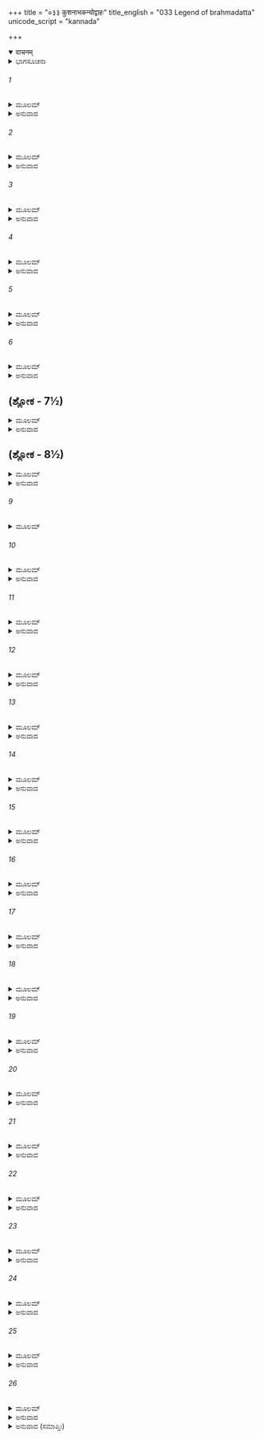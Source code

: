 +++
title = "०३३ कुशनाभकन्योद्वाहः"
title_english = "033 Legend of brahmadatta"
unicode_script = "kannada"

+++
<details open><summary>वाचनम्</summary>

<div class="audioEmbed"  caption="श्रीराम-हरिसीताराममूर्ति-घनपाठिभ्यां वचनम्" src="https://archive.org/download/Ramayana-recitation-Sriram-harisItArAmamUrti-Ghanapaati-v2/Kanda_1/Kanda_1_BK-033-Kushanabha_Kanyodvahaha.mp3"></div>
</details>



<details><summary>ಭಾಗಸೂಚನಾ</summary>

ಕುಶನಾಭನು ಕನ್ಯೆಯರಿಗೆ ಧೈರ್ಯಹೇಳಿದುದು, ಕ್ಷಮಾಗುಣದ ಪ್ರಶಂಸೆ, ಬ್ರಹ್ಮದತ್ತನ ಜನ್ಮ, ಅವನೊಡನೆ ಕುಶನಾಭನ ಕನ್ಯೆಯರ ವಿವಾಹ
</details>

###### 1


<details><summary>ಮೂಲಮ್</summary>

ತಸ್ಯ ತದ್ವಚನಂ ಶ್ರುತ್ವಾ ಕುಶನಾಭಸ್ಯ ಧೀಮತಃ ।  
ಶಿರೋಭಿಶ್ಚರಣೌ ಸ್ಪೃಷ್ಟ್ವಾಕನ್ಯಾಶತಮಭಾಷತ ॥
</details>

<details><summary>ಅನುವಾದ</summary>

ಧೀಮಂತನಾದ ಕುಶನಾಭನ ಮಾತನ್ನು ಕೇಳಿ, ಆ ನೂರು ಕನ್ಯೆಯರು ತಂದೆಯ ಚರಣಗಳಲ್ಲಿ ತಲೆಯನ್ನಿಟ್ಟು ಪ್ರಣಾಮಮಾಡಿ ಇಂತೆಂದರು .॥1॥
</details>

###### 2


<details><summary>ಮೂಲಮ್</summary>

ವಾಯುಃ ಸರ್ವಾತ್ಮಕೋ ರಾಜನ್ ಪ್ರಧರ್ಷಯಿತುಮಿಚ್ಛತಿ ।  
ಅಶುಭಂ ಮಾರ್ಗಮಾಸ್ಥಾಯ ನ ಧರ್ಮಂ ಪ್ರತ್ಯವೇಕ್ಷತೇ ॥
</details>

<details><summary>ಅನುವಾದ</summary>

ಮಹಾರಾಜಾ! ಎಲ್ಲೆಡೆ ಸಂಚರಿಸುವ ವಾಯುದೇವನು ಅಶುಭಮಾರ್ಗವನ್ನು ಅವಲಂಬಿಸಿ ಧರ್ಮದೃಷ್ಟಿ ಇಲ್ಲದೆ, ನಮ್ಮನ್ನು ಅವಮಾನಪಡಿಸಲು ಇಚ್ಛಿಸಿದನು.॥2॥
</details>

###### 3


<details><summary>ಮೂಲಮ್</summary>

ಪಿತೃಮತ್ಯಃ ಸ್ಮ ಭದ್ರಂ ತೇ ಸ್ವಚ್ಛಂದೇ ನ ವಯಂ ಸ್ಥಿತಾಃ ।  
ಪಿತರಂ ನೋ ವೃಣೀಷ್ವ ತ್ವಂ ಯದಿ ನೋ ದಾಸ್ಯತೇ ತವ ॥
</details>

<details><summary>ಅನುವಾದ</summary>

ನಾವು ಅವನಲ್ಲಿ ಹೇಳಿದೆವು - ದೇವನೇ! ನಿನಗೆ ಮಂಗಳವಾಗಲಿ. ನಮಗೆ ತಂದೆಯಿರುವರು, ನಾವು ಸ್ವತಂತ್ರರಲ್ಲ. ನೀವು ತಂದೆಯವರ ಬಳಿಗೆ ಹೋಗಿ ಕನ್ಯೆಯನ್ನು ಕೊಡುವಂತೆ ಕೇಳು, ಅವರು ನಮ್ಮನ್ನು ನಿನಗೆ ಒಪ್ಪಿಸಿದರೆ ನಾವು ನಿಮ್ಮನ್ನು ವರಿಸುವೆವು.॥3॥
</details>

###### 4


<details><summary>ಮೂಲಮ್</summary>

ತೇನ ಪಾಪಾನುಬಂಧೇನ ವಚನಂ ನ ಪ್ರತೀಚ್ಛತಾ ।  
ಏವಂ ಬ್ರುವಂತ್ಯಃ ಸರ್ವಾಃ ಸ್ಮ ವಾಯುನಾಭಿಹತಾ ಭೃಶಮ್ ॥
</details>

<details><summary>ಅನುವಾದ</summary>

ಆದರೆ ಅವನ ಮನಸ್ಸು ಪಾಪದಿಂದ ಬಂಧಿತವಾಗಿತ್ತು. ಅವನು ನಮ್ಮ ಮಾತನ್ನು ಒಪ್ಪಿಕೊಳ್ಳಲಿಲ್ಲ. ನಾವೆಲ್ಲರೂ ಹೀಗೆ ಹೇಳುತ್ತಿರುವಾಗಲೂ, ವಾಯುವು ನಿರಪರಾಧಿಗಳಾದ ನಮಗೆ ಈ ಅವಸ್ಥೆಯನ್ನು ಉಂಟುಮಾಡಿದನು.॥4॥
</details>

###### 5


<details><summary>ಮೂಲಮ್</summary>

ತಾಸಾಂ ತು ವಚನಂ ಶ್ರುತ್ವಾ ರಾಜಾ ಪರಮಧಾರ್ಮಿಕಃ ।  
ಪ್ರತ್ಯುವಾಚ ಮಹಾತೇಜಾಃ ಕನ್ಯಾಶತಮನುತ್ತಮಮ್ ॥
</details>

<details><summary>ಅನುವಾದ</summary>

ಕನ್ಯೆಯರ ಮಾತನ್ನು ಕೇಳಿ ಪರಮ ಧಾರ್ಮಿಕ ಮಹಾತೇಜಸ್ವೀ ರಾಜನು ತನ್ನ ಮಕ್ಕಳಲ್ಲಿ ಹೀಗೆ ನುಡಿದನು.॥5॥
</details>

###### 6


<details><summary>ಮೂಲಮ್</summary>

ಕ್ಷಾಂತಂ ಕ್ಷಮಾವತಾಂ ಪುತ್ರ್ಯಃ ಕರ್ತವ್ಯಂ ಸುಮಹತ್ಕೃತಮ್ ।  
ಐಕಮತ್ಯಮುಪಾಗಮ್ಯ ಕುಲಂ ಚಾವೇಕ್ಷಿತಂ ಮಮ ॥
</details>

<details><summary>ಅನುವಾದ</summary>

ಪುತ್ರಿಯರಿರಾ! ಕ್ಷಮಾಶೀಲ ಮಹಾಪುರುಷರು ಮಾಡುವ ಕಾರ್ಯವನ್ನೇ ನೀವೂ ಮಾಡಿರುವಿರಿ. ನಿಮ್ಮಿಂದ ಈ ಮಹತ್ಕಾರ್ಯ ನೆರವೇರಿದಂತಾಯಿತು. ನೀವೆಲ್ಲರೂ ಐಕಮತ್ಯರಾಗಿ ಕುಲಧರ್ಮವನ್ನು ನೆನೆದು, ಕಾಮಕ್ಕೆ ವಶರಾಗದೆ ಮಹತ್ಕಾರ್ಯ ಮಾಡಿರುವಿರಿ.॥6॥
</details>

## (ಶ್ಲೋಕ - 7½)


<details><summary>ಮೂಲಮ್</summary>

ಅಲಂಕಾರೋ ಹಿ ನಾರೀಣಾಂ ಕ್ಷಮಾ ತು ಪುರುಷಸ್ಯ ವಾ ।  
ದುಷ್ಕರಂ ತದ್ಧಿ ವೈ ಕ್ಷಾಂತಂ ತ್ರಿದಶೇಷು ವಿಶೇಷತಃ ॥  
ಯಾದೃಶೀ ವಃ ಕ್ಷಮಾ ಪುತ್ರ್ಯಃ ಸರ್ವಾಸಾಮವಿಶೇಷತಃ ।
</details>

<details><summary>ಅನುವಾದ</summary>

ಸ್ತ್ರೀಯಾಗಿರಲಿ, ಪುರುಷನಾಗಿರಲಿ ಅವರಿಗೆ ಕ್ಷಮೆಯೇ ಭೂಷಣವಾಗಿದೆ. ಪುತ್ರಿಯರಿರಾ! ನಿಮ್ಮೆಲ್ಲರಲ್ಲಿ ಒಂದೇ ರೀತಿಯಾಗಿರುವ ಕ್ಷಮೆ ಇಲ್ಲವೇ ಸಹಿಷ್ಣುತೆ ವಿಶೇಷವಾಗಿ ದೇವತೆಗಳಿಗೂ ದುಷ್ಕರವಾಗಿದೆ.॥7½॥
</details>

## (ಶ್ಲೋಕ - 8½)


<details><summary>ಮೂಲಮ್</summary>

ಕ್ಷಮಾ ದಾನಂ ಕ್ಷಮಾ ಸತ್ಯಂ ಕ್ಷಮಾ ಯಜ್ಞಾಶ್ಚ ಪುತ್ರಿಕಾಃ ॥  
ಕ್ಷಮಾ ಯಶಃ ಕ್ಷಮಾ ಧರ್ಮಃ ಕ್ಷಮಯಾಂ ವಿಷ್ಠಿತಂ ಜಗತ್ ।
</details>

<details><summary>ಅನುವಾದ</summary>

ಪುತ್ರಿಯರೇ! ಕ್ಷಮೆಯೇ ದಾನವಾಗಿದೆ. ಕ್ಷಮೆಯೇ ಸತ್ಯ, ಯಜ್ಞ, ಯಶ, ಧರ್ಮವಾಗಿದೆ. ಕ್ಷಮೆಯ ಮೇಲೆಯೇ ಈ ಜಗತ್ತು ಸ್ಥಿರವಾಗಿದೆ.॥8½॥
</details>

###### 9


<details><summary>ಮೂಲಮ್</summary>

ವಿಸೃಜ್ಯ ಕನ್ಯಾಃ ಕಾಕುತ್ಸ್ಥ ರಾಜಾ ತ್ರಿದಶವಿಕ್ರಮಃ ॥
</details>

###### 10


<details><summary>ಮೂಲಮ್</summary>

ಮಂತ್ರಜ್ಞೋ ಮಂತ್ರಯಾಮಾಸ ಪ್ರದಾನಂ ಸಹ ಮಂತ್ರಿಭಿಃ ।  
ದೇಶೇ ಕಾಲೇ ಚ ಕರ್ತವ್ಯಂ ಸದೃಶೇ ಪ್ರತಿಪಾದನಮ್ ॥
</details>

<details><summary>ಅನುವಾದ</summary>

ಕಾಕುತ್ಸ್ಥನೇ! ದೇವತೆಗಳಂತೆ ಪರಾಕ್ರಮಿಯಾದ ರಾಜಾ ಕುಶನಾಭನು ಕನ್ಯೆಯರಲ್ಲಿ ಹೀಗೆ ಹೇಳಿ ಅವರಿಗೆ ಅಂತಃಪುರಕ್ಕೆ ಹೋಗುವಂತೆ ಆಜ್ಞಾಪಿಸಿದನು. ನಿಷ್ಣಾತರಾದ ಮಂತ್ರಿಗಳೊಂದಿಗೆ ಕುಳಿತು ಕನ್ಯೆಯರ ವಿವಾಹದ ಕುರಿತು ಯಾವ ದೇಶದಲ್ಲಿ ಯಾವಾಗ, ಯಾವ ಸುಯೋಗ್ಯ ವರನೊಂದಿಗೆ ವಿವಾಹ ಮಾಡಬಹುದು ಎಂದು ವಿಚಾರ ವಿಮರ್ಶೆ ಮಾಡಿದನು.॥9-10॥
</details>

###### 11


<details><summary>ಮೂಲಮ್</summary>

ಏತಸ್ಮಿನ್ನೇವ ಕಾಲೇ ತು ಚೂಲೀ ನಾಮ ಮಹಾದ್ಯುತಿಃ ।  
ಊರ್ಧ್ವರೇತಾಃ ಶುಭಾಚಾರೋ ಬ್ರಾಹ್ಮಂ ತಪ ಉಪಾಗಮತ್ ॥
</details>

<details><summary>ಅನುವಾದ</summary>

ಅದೇ ಸಮಯದಲ್ಲಿ ಚೂಲಿ ಎಂಬ ಪ್ರಸಿದ್ಧ ಓರ್ವ ಮಹಾತೇಜಸ್ವೀ, ಸದಾಚಾರಿ, ನೈಷ್ಠಿಕ ಬ್ರಹ್ಮಚಾರಿ ಮುನಿಯು ವೇದೋಕ್ತ ತಪಸ್ಸನ್ನು ಮಾಡುತಿದ್ದನು. (ಅಥವಾ ಬ್ರಹ್ಮಚಿಂತನರೂಪೀ ತಪಸ್ಸಿನಲ್ಲಿ ತೊಡಗಿದ್ದನು.॥11॥
</details>

###### 12


<details><summary>ಮೂಲಮ್</summary>

ತಪಸ್ಯಂತಮೃಷಿಂ ತತ್ರ ಗಂಧರ್ವೀ ಪರ್ಯುಪಾಸತೇ ।  
ಸೋಮದಾ ನಾಮ ಭದ್ರಂ ತೇ ಊರ್ಮಿಲಾತನಯಾತದಾ ॥
</details>

<details><summary>ಅನುವಾದ</summary>

ಶ್ರೀರಾಮಾ! ನಿನಗೆ ಮಂಗಳವಾಗಲೀ. ಆಗ ಒಬ್ಬ ಗಂಧರ್ವಕನ್ಯೆ ಅಲ್ಲಿದ್ದು ಆ ತಪಸ್ವಿಯ ಸೇವೆ ಮಾಡುತ್ತಿದ್ದಳು. ಆಕೆಯು ಊರ್ಮಿಳೆಯ ಪುತ್ರಿಯಾಗಿದ್ದು, ಆಕೆಯ ಹೆಸರು ಸೋಮದಾ ಎಂದಿತ್ತು.॥12॥
</details>

###### 13


<details><summary>ಮೂಲಮ್</summary>

ಸಾ ಚ ತಂ ಪ್ರಣತಾ ಭೂತ್ವಾ ಶುಶ್ರೂಷಣಪರಾಯಣಾ ।  
ಉವಾಸ ಕಾಲೇ ಧರ್ಮಿಷ್ಠಾ ತಸ್ಯಾಸ್ತುಷ್ಟೋಽಭವದ್ಗುರುಃ ॥
</details>

<details><summary>ಅನುವಾದ</summary>

ಆಕೆಯು ಪ್ರತಿನಿತ್ಯ ಮುನಿಯನ್ನು ನಮಸ್ಕರಿಸುತ್ತಾ ಅವರ ಸೇವೆಯಲ್ಲಿ ತೊಡಗಿದ್ದಳು. ಧರ್ಮದಲ್ಲಿ ನೆಲೆಯಾಗಿದ್ದು, ಸಮಯಕ್ಕೆ ಸರಿಯಾಗಿ ಸೇವೆ ಮಾಡುತ್ತಾ ಇರುವಾಗ ಆಕೆಯ ಮೇಲೆ ಗೌರವಶಾಲಿ ಮುನಿಯು ಸಂತುಷ್ಟರಾದರು.॥13॥
</details>

###### 14


<details><summary>ಮೂಲಮ್</summary>

ಸ ಚ ತಾಂ ಕಾಲಯೋಗೇನ ಪ್ರೋವಾಚ ರಘುನಂದನ ।  
ಪರಿತುಷ್ಟೋಽಸ್ಮಿ ಭದ್ರಂ ತೇ ಕಿಂ ಕರೋಮಿ ತವ ಪ್ರಿಯಮ್ ॥
</details>

<details><summary>ಅನುವಾದ</summary>

ರಘುನಂದನ! ಶುಭಸಮಯ ಬಂದಾಗ ಗಂಧರ್ವಕನ್ಯೆಯಲ್ಲಿ ಚೂಲಿ ಹೇಳಿದರು - ಶುಭಾಂಗಳೇ! ನಿನಗೆ ಮಂಗಳವಾಗಲೀ. ನಾನು ನಿನ್ನ ಮೇಲೆ ಪರಮ ಸಂತುಷ್ಟನಾಗಿರುವೆನು. ನಿನಗೆ ಪ್ರಿಯವಾದ ಯಾವ ಕಾರ್ಯವನ್ನು ಮಾಡಲೀ, ತಿಳಿಸು.॥14॥
</details>

###### 15


<details><summary>ಮೂಲಮ್</summary>

ಪರಿತುಷ್ಟಂ ಮುನಿಂ ಜ್ಞಾತ್ವಾ ಗಂಧರ್ವೀ ಮಧುರಸ್ವರಮ್ ।  
ಉವಾಚ ಪರಮಪ್ರೀತಾ ವಾಕ್ಯಜ್ಞಾ ವಾಕ್ಯಕೋವಿದಮ್ ॥
</details>

<details><summary>ಅನುವಾದ</summary>

ಮುನಿಯು ಸಂತುಷ್ಟವಾಗಿರುವುದನ್ನು ನೋಡಿ ಗಂಧರ್ವ ಕನ್ಯೆಯು ಸಂತೋಷಗೊಂಡಳು. ಮಾತಿನ ಕಲೆಯನ್ನು ಬಲ್ಲ ಆಕೆಯು ವಾಣಿಯ ಮರ್ಮಜ್ಞರಾದ ಮುನಿಯಲ್ಲಿ ಮಧುರವಾಗಿ ಇಂತೆಂದಳು.॥15॥
</details>

###### 16


<details><summary>ಮೂಲಮ್</summary>

ಲಕ್ಷ್ಮ್ಯಾ ಸಮುದಿತೋ ಬ್ರಾಹ್ಮ್ಯಾ ಬ್ರಹ್ಮಭೂತೋ ಮಹಾತಪಾಃ ।  
ಬ್ರಾಹ್ಮೇಣ ತಪಸಾ ಯುಕ್ತಂ ಪುತ್ರಮಿಚ್ಛಾಮಿ ಧಾರ್ಮಿಕಮ್ ॥
</details>

<details><summary>ಅನುವಾದ</summary>

ಮಹರ್ಷಿಗಳೇ! ತಾವು ಬ್ರಹ್ಮತೇಜದಿಂದ ಸಂಪನ್ನರಾಗಿ ಬ್ರಹ್ಮಸ್ವರೂಪರಾಗಿರುವಿರಿ. ಆದ್ದರಿಂದ ತಾವು ಮಹಾತಪಸ್ವಿಗಳಾಗಿದ್ದೀರಿ. ನಾನು ನಿಮ್ಮಿಂದ ಬ್ರಹನಿಷ್ಠನಾದ, ಪರಮಧಾರ್ಮಿಕನಾದ ಪುತ್ರನನ್ನು ಬಯಸುತ್ತಿರುವೆನು.॥16॥
</details>

###### 17


<details><summary>ಮೂಲಮ್</summary>

ಅಪತಿಶ್ಚಾಸ್ಮಿ ಭದ್ರಂ ತೇ ಭಾರ್ಯಾ ಚಾಸ್ಮಿ ನ ಕಸ್ಯಚಿತ್ ।  
ಬ್ರಾಹ್ಮೇಣೋಪಗತಾಯಾಶ್ಚ ದಾತುಮರ್ಹಸಿ ಮೇ ಸುತಮ್ ॥
</details>

<details><summary>ಅನುವಾದ</summary>

ಮುನಿಯೇ! ನಿಮಗೆ ಶುಭವಾಗಲಿ. ನನಗೆ ಯಾರೂ ಪತಿಯಿಲ್ಲ. ನಾನು ಮದುವೆಯೇ ಆಗಿಲ್ಲ ಹಾಗೂ ಆಗುವುದೂ ಇಲ್ಲ. ನಾನು ನಿಮ್ಮ ಸೇವೆಗೆ ಬಂದಿರುವೆನು. ನೀವು ತಮ್ಮ ತಪಃಶಕ್ತಿಯಿಂದ ನನಗೆ ಪುತ್ರನನ್ನು ಕರುಣಿಸಿರಿ.॥17॥
</details>

###### 18


<details><summary>ಮೂಲಮ್</summary>

ತಸ್ಯಾಃ ಪ್ರಸನ್ನೋ ಬ್ರಹ್ಮರ್ಷಿರ್ದದೌ ಬ್ರಾಹ್ಮಮನುತ್ತಮಮ್ ।  
ಬ್ರಹ್ಮದತ್ತ ಇತಿ ಖ್ಯಾತಂ ಮಾನಸಂ ಚೂಲಿನಃ ಸುತಮ್ ॥
</details>

<details><summary>ಅನುವಾದ</summary>

ಆ ಗಂಧರ್ವಕನ್ಯೆಯ ಸೇವೆಯಿಂದ ಸಂತುಷ್ಟರಾದ ಬ್ರಹ್ಮರ್ಷಿ ಚೂಲಿಯು ಆಕೆಗೆ ಪರಮೋತ್ತಮ ಬ್ರಹ್ಮತಪಸ್ಸಿನಿಂದ ಸಂಪನ್ನನಾದ ಪುತ್ರನನ್ನು ಕರುಣಿಸಿದನು. ಅವನು ಅವರ ಮಾನಸಿಕ ಸಂಕಲ್ಪದಿಂದ ಪ್ರಕಟನಾದ ಮಾನಸ ಪುತ್ರನಾಗಿದ್ದನು. ಅವನ ಹೆಸರು ‘ಬ್ರಹ್ಮದತ್ತ’ ಎಂದಿತ್ತ.॥18॥
</details>

###### 19


<details><summary>ಮೂಲಮ್</summary>

ಸ ರಾಜಾ ಬ್ರಹ್ಮದತ್ತಸ್ತು ಪುರೀಮಧ್ಯವಸತ್ತದಾ ।  
ಕಾಂಪಿಲ್ಯಾಂ ಪರಯಾ ಲಕ್ಷ್ಮ್ಯಾ ದೇವರಾಜೋ ಯಥಾ ದಿವಮ್ ॥
</details>

<details><summary>ಅನುವಾದ</summary>

(ಕುಶನಾಭನಲ್ಲಿ ಕನ್ಯೆಯರ ವಿವಾಹದ ವಿಚಾರ ನಡೆಯುತ್ತಿತ್ತು) ಆ ಸಮಯದಲ್ಲಿ ರಾಜಾಬ್ರಹ್ಮದತ್ತನು ಉತ್ತಮ ಲಕ್ಷ್ಮಿಸಂಪನ್ನನಾಗಿ ‘ಕಾಂಪಿಲ್ಯ’ ಎಂಬ ನಗರದಲ್ಲಿ ಸ್ವರ್ಗದ ಅಮರಾವತಿಯಲ್ಲಿ ದೇವೇಂದ್ರನು ಇರುವಂತೆಯೇ ವಾಸಿಸುತ್ತಿದ್ದನು.॥19॥
</details>

###### 20


<details><summary>ಮೂಲಮ್</summary>

ಸ ಬುದ್ಧಿಂ ಕೃತವಾನ್ ರಾಜಾ ಕುಶನಾಭಃ ಸುಧಾರ್ಮಿಕಃ ।  
ಬ್ರಹ್ಮದತ್ತಾಯ ಕಾಕುತ್ಸ್ಥ ದಾತುಂ ಕನ್ಯಾಶತಂ ತದಾ ॥
</details>

<details><summary>ಅನುವಾದ</summary>

ಎಲೈ ಕಾಕುತ್ಸ್ಥನೇ! ಆಗ ಪರಮ ಧಾರ್ಮಿಕ ರಾಜಾ ಕುಶನಾಭನು ಬ್ರಹ್ಮದತ್ತನೊಂದಿಗೆ ತನ್ನ ನೂರು ಮಂದಿ ಕನ್ಯೆಯರನ್ನು ವಿವಾಹಮಾಡಿ ಕೊಡಲು ನಿಶ್ಚಯಿಸಿದನು.॥20॥
</details>

###### 21


<details><summary>ಮೂಲಮ್</summary>

ತಮಾಹೂಯ ಮಹಾತೇಜಾ ಬ್ರಹ್ಮದತ್ತಂ ಮಹೀಪತಿಃ ।  
ದದೌ ಕನ್ಯಾಶತಂ ರಾಜಾ ಸುಪ್ರೀತೇನಾಂತರಾತ್ಮನಾ ॥
</details>

<details><summary>ಅನುವಾದ</summary>

ಮಹಾತೇಜಸ್ವೀ ಭೂಪಾಲ ರಾಜಾ ಕುಶನಾಭನು ಬ್ರಹ್ಮದತ್ತನನ್ನು ಕರೆದು ಅತ್ಯಂತ ಸಂತೋಷ ಚಿತ್ತದಿಂದ ಅವರಿಗೆ ನೂರು ಕನ್ಯೆಯರನ್ನು ಒಪ್ಪಿಸಿದನು.॥21॥
</details>

###### 22


<details><summary>ಮೂಲಮ್</summary>

ಯಥಾಕ್ರಮಂ ತದಾ ಪಾಣೀಂ ಜಗ್ರಾಹ ರಘುನಂದನ ।  
ಬ್ರಹ್ಮದತ್ತೋ ಮಹೀಪಾಲಸ್ತಾಸಾಂ ದೇವಪತಿರ್ಯಥಾ ॥
</details>

<details><summary>ಅನುವಾದ</summary>

ರಘುನಂದನ! ಆಗ ದೇವೇಂದ್ರನಂತೆ ತೇಜಸ್ವೀ ಪೃಥ್ವಿಪತಿ ಬ್ರಹ್ಮದತ್ತನು ಕ್ರಮವಾಗಿ ಆ ಎಲ್ಲ ಕನ್ಯೆಯರ ಪಾಣಿಗ್ರಹಣವನ್ನು ಮಾಡಿದನು.॥22॥
</details>

###### 23


<details><summary>ಮೂಲಮ್</summary>

ಸ್ಪೃಷ್ಟಮಾತ್ರೇ ತದಾ ಪಾಣೌ ವಿಕುಬ್ಜಾ ವಿಗತಜ್ವರಾಃ ।  
ಯುಕ್ತಂ ಪರಮಯಾ ಲಕ್ಷ್ಮ್ಯಾ ಬಭೌ ಕನ್ಯಾಶತಂ ತದಾ ॥
</details>

<details><summary>ಅನುವಾದ</summary>

ವಿವಾಹ ಕಾಲದಲ್ಲಿ ಬ್ರಹ್ಮದತ್ತನು ಪಾಣಿಗ್ರಹಣ ಮಾಡಿದಾಕ್ಷಣ ಅವರೆಲ್ಲರೂ ಕುಬ್ಜತ್ವದೋಷದಿಂದ ರಹಿತ, ನಿರೋಗಿ ಹಾಗೂ ಉತ್ತಮ ಶೋಭಾಸಂಪನ್ನರಾದರು.॥23॥
</details>

###### 24


<details><summary>ಮೂಲಮ್</summary>

ಸ ದೃಷ್ಟ್ವಾ ವಾಯುನಾ ಮುಕ್ತಾಃ ಕುಶನಾಭೋ ಮಹೀಪತಿಃ ।  
ಬಭೂವ ಪರಮಪ್ರೀತೋ ಹರ್ಷಂ ಲೇಭೇ ಪುನಃಪುನಃ ॥
</details>

<details><summary>ಅನುವಾದ</summary>

ವಾತರೋಗದ ರೂಪದಲ್ಲಿ ಬಂದಿರುವ ವಾಯುದೇವರು ಆ ಕನ್ಯೆಯರನ್ನು ಬಿಟ್ಟುಬಿಟ್ಟನು. ಇದನ್ನು ನೋಡಿದ ಪೃಥ್ವೀಪತಿ ಕುಶನಾಭರಾಜನು ಬಹಳ ಸಂತೋಷಗೊಂಡು ಪದೇ-ಪದೇ ಹರ್ಷಿತನಾಗುತ್ತಿದ್ದನು.॥24॥
</details>

###### 25


<details><summary>ಮೂಲಮ್</summary>

ಕೃತೋದ್ವಾಹಂ ತು ರಾಜಾನಂ ಬ್ರಹ್ಮದತ್ತಂ ಮಹೀಪತಿಮ್ ।  
ಸದಾರಂ ಪ್ರೇಷಯಾಮಾಸ ಸೋಪಾಧ್ಯಾಯಗಣಂ ತದಾ ॥
</details>

<details><summary>ಅನುವಾದ</summary>

ಭೂಪಾಲ ರಾಜಾ ಬ್ರಹ್ಮದತ್ತನ ವಿವಾಹಕಾರ್ಯ ನೆರವೇರಿದಾಗ ಮಹಾರಾಜಾ ಕುಶನಾಭನು ಪತ್ನಿಯರ ಸಹಿತ ಪುರೋಹಿತರೊಂದಿಗೆ ಬ್ರಹ್ಮದತ್ತನನ್ನು ಆದರದಿಂದ ಬೀಳ್ಕೊಟ್ಟನು.॥25॥
</details>

###### 26


<details><summary>ಮೂಲಮ್</summary>

ಸೋಮದಾಪಿ ಸುತಂ ದೃಷ್ಟ್ವಾ ಪುತ್ರಸ್ಯ ಸದೃಶೀಂ ಕ್ರಿಯಾಮ್ ।  
ಯಥಾನ್ಯಾಯಂ ಚ ಗಂಧರ್ವೀ ಸ್ನುಷಾಸ್ತಾಃ ಪ್ರತ್ಯನಂದತ ।  
ಸ್ಪೃಷ್ಟ್ವಾ ಸ್ಪೃಷ್ಟ್ವಾ ಚ ತಾಃ ಕನ್ಯಾಃ ಕುಶನಾಭಂ ಪ್ರಶಸ್ಯ ಚ ॥
</details>

<details><summary>ಅನುವಾದ</summary>

ಗಂಧರ್ವೀ ಸೋಮದೆಯು ತನ್ನ ಪುತ್ರನನ್ನು ಹಾಗೂ ಅವನ ಯೋಗ್ಯವಿವಾಹ ಸಂಬಂಧ ನೋಡಿ ತನ್ನ ಆ ಸೊಸೆಯರನ್ನು ಯಥೋಚಿತವಾಗಿ ಅಭಿನಂದಿಸಿದಳು. ಆಕೆಯು ಒಬ್ಬೊಬ್ಬರಾಗಿ ಎಲ್ಲ ರಾಜಕನ್ಯೆಯರನ್ನು ಆಲಂಗಿಸಿ ಮಹಾ ರಾಜಾಕುಶನಾಭನನ್ನು ಹೊಗಳುತ್ತಾ ಅಲ್ಲಿಂದ ಹೊರಟಳು.॥26॥
</details>

<details><summary>ಅನುವಾದ (ಸಮಾಪ್ತಿಃ)</summary>

ವಾಲ್ಮೀಕಿ ವಿರಚಿತ ಆರ್ಷ ರಾಮಾಯಣ ಆದಿಕಾವ್ಯದ ಬಾಲಕಾಂಡದಲ್ಲಿ ಮೂವತ್ತಮೂರನೆಯ ಸರ್ಗ ಪೂರ್ಣವಾಯಿತು. ॥33॥
</details>
